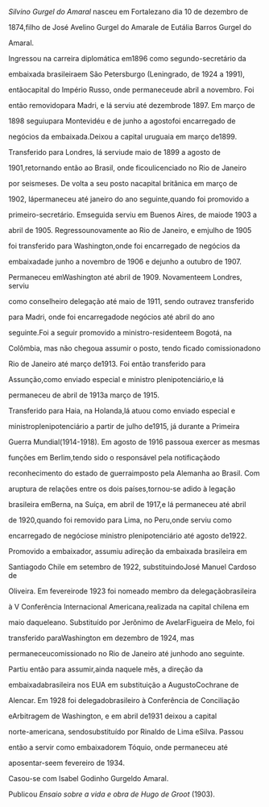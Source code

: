 

*Silvino Gurgel do Amaral* nasceu em Fortalezano dia 10 de dezembro de

1874,filho de José Avelino Gurgel do Amarale de Eutália Barros Gurgel do

Amaral.



Ingressou na carreira diplomática em1896 como segundo-secretário da

embaixada brasileiraem São Petersburgo (Leningrado, de 1924 a 1991),

entãocapital do Império Russo, onde permaneceude abril a novembro. Foi

então removidopara Madri, e lá serviu até dezembrode 1897. Em março de

1898 seguiupara Montevidéu e de junho a agostofoi encarregado de

negócios da embaixada.Deixou a capital uruguaia em março de1899.



Transferido para Londres, lá serviude maio de 1899 a agosto de

1901,retornando então ao Brasil, onde ficoulicenciado no Rio de Janeiro

por seismeses. De volta a seu posto nacapital britânica em março de

1902, lápermaneceu até janeiro do ano seguinte,quando foi promovido a

primeiro-secretário. Emseguida serviu em Buenos Aires, de maiode 1903 a

abril de 1905. Regressounovamente ao Rio de Janeiro, e emjulho de 1905

foi transferido para Washington,onde foi encarregado de negócios da

embaixadade junho a novembro de 1906 e dejunho a outubro de 1907.

Permaneceu emWashington até abril de 1909. Novamenteem Londres, serviu

como conselheiro delegação até maio de 1911, sendo outravez transferido

para Madri, onde foi encarregadode negócios até abril do ano

seguinte.Foi a seguir promovido a ministro-residenteem Bogotá, na

Colômbia, mas não chegoua assumir o posto, tendo ficado comissionadono

Rio de Janeiro até março de1913. Foi então transferido para

Assunção,como enviado especial e ministro plenipotenciário,e lá

permaneceu de abril de 1913a março de 1915.



Transferido para Haia, na Holanda,lá atuou como enviado especial e

ministroplenipotenciário a partir de julho de1915, já durante a Primeira

Guerra Mundial(1914-1918). Em agosto de 1916 passoua exercer as mesmas

funções em Berlim,tendo sido o responsável pela notificaçãodo

reconhecimento do estado de guerraimposto pela Alemanha ao Brasil. Com

aruptura de relações entre os dois países,tornou-se adido à legação

brasileira emBerna, na Suíça, em abril de 1917,e lá permaneceu até abril

de 1920,quando foi removido para Lima, no Peru,onde serviu como

encarregado de negóciose ministro plenipotenciário até agosto de1922.



Promovido a embaixador, assumiu adireção da embaixada brasileira em

Santiagodo Chile em setembro de 1922, substituindoJosé Manuel Cardoso de

Oliveira. Em fevereirode 1923 foi nomeado membro da delegaçãobrasileira

à V Conferência Internacional Americana,realizada na capital chilena em

maio daqueleano. Substituído por Jerônimo de AvelarFigueira de Melo, foi

transferido paraWashington em dezembro de 1924, mas

permaneceucomissionado no Rio de Janeiro até junhodo ano seguinte.

Partiu então para assumir,ainda naquele mês, a direção da

embaixadabrasileira nos EUA em substituição a AugustoCochrane de

Alencar. Em 1928 foi delegadobrasileiro à Conferência de Conciliação

eArbitragem de Washington, e em abril de1931 deixou a capital

norte-americana, sendosubstituído por Rinaldo de Lima eSilva. Passou

então a servir como embaixadorem Tóquio, onde permaneceu até

aposentar-seem fevereiro de 1934.



Casou-se com Isabel Godinho Gurgeldo Amaral.



Publicou *Ensaio sobre a vida e obra de Hugo de Groot* (1903).



